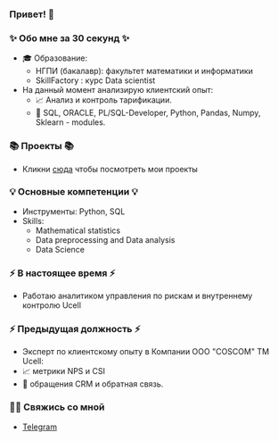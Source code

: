 ### Привет! 👋

### ✨ Обо мне за 30 секунд ✨ 
* 🎓 Образование:
  - НГПИ (бакалавр): факультет математики и информатики
  - SkillFactory : курс Data scientist
* На данный момент анализирую клиентский опыт:
  - :chart_with_upwards_trend: Анализ и контроль тарификации.
  - :incoming_envelope: SQL, ORACLE, PL/SQL-Developer, Python, Pandas, Numpy, Sklearn - modules.
    
### 📚 Проекты 📚
* Кликни [сюда](https://github.com/Aziza-Nurimova?tab=repositories) чтобы посмотреть мои проекты

### 💡 Основные компетенции 💡
- Инструменты: Python, SQL
- Skills: 
    * Mathematical statistics
    * Data preprocessing and Data analysis
    * Data Science
### ⚡️ В настоящее время ⚡️
- Работаю аналитиком управления по рискам и внутреннему контролю Ucell

### ⚡️ Предыдущая должность ⚡️
-  Эксперт по клиентскому опыту в Компании OOO "COSCOM" ТМ Ucell:
  - :chart_with_upwards_trend: метрики NPS и CSI
  - :incoming_envelope: обращения CRM и обратная связь.

### 🙌🏻 Свяжись со мной
- [Telegram](https://t.me/Mirunchik)
  






